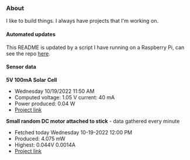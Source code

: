 ### About
I like to build things. I always have projects that I'm working on.

#### Automated updates
This README is updated by a script I have running on a Raspberry Pi, can see the repo [here](https://github.com/jdc-cunningham/raspi-git-repo-updater).

#### Sensor data
**5V 100mA Solar Cell**
- Wednesday 10/19/2022 11:50 AM
- Computed voltage: 1.05 V current: 40 mA
- Power produced: 0.04 W
- [Project link](https://github.com/jdc-cunningham/raspisolarplotter)

**Small random DC motor attached to stick** - data gathered every minute
- Fetched today Wednesday 10-19-2022 12:00 PM
- Produced: 4.075 mW
- Highest: 0.044V 0.0014A
- [Project link](https://github.com/jdc-cunningham/turbine-raspi)